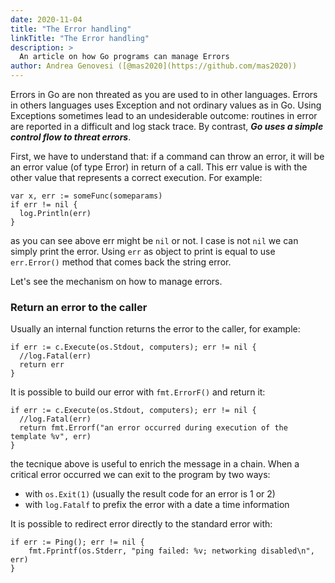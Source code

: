 ```yaml
---
date: 2020-11-04
title: "The Error handling"
linkTitle: "The Error handling"
description: >
  An article on how Go programs can manage Errors
author: Andrea Genovesi ([@mas2020](https://github.com/mas2020))
---
```


Errors in Go are non threated as you are used to in other languages. Errors in others languages uses Exception and not ordinary values as in Go. Using Exceptions sometimes lead to an undesiderable outcome: routines in error are reported in a difficult and log stack trace.
By contrast, ***Go uses a simple control flow to threat errors***.

First, we have to understand that: if a command can throw an error, it will be an error value (of type Error) in return of a call. This err value is with the other value that represents a correct execution. For example:
```golang
var x, err := someFunc(someparams)
if err != nil {
  log.Println(err)
}
```
as you can see above err might be `nil` or not. I case is not `nil` we can simply print the error. Using `err` as object to print is equal to use `err.Error()` method that comes back the string error.

Let's see the mechanism on how to manage errors. 

### Return an error to the caller
Usually an internal function returns the error to the caller, for example:
```golang
if err := c.Execute(os.Stdout, computers); err != nil {
  //log.Fatal(err)
  return err
}
```
It is possible to build our error with `fmt.ErrorF()` and return it:
```golang
if err := c.Execute(os.Stdout, computers); err != nil {
  //log.Fatal(err)
  return fmt.Errorf("an error occurred during execution of the template %v", err)
}
```
the tecnique above is useful to enrich the message in a chain.
When a critical error occurred we can exit to the program by two ways:
- with `os.Exit(1)` (usually the result code for an error is 1 or 2)
- with `log.Fatalf` to prefix the error with a date a time information

It is possible to redirect error directly to the standard error with:
```golang
if err := Ping(); err != nil {
    fmt.Fprintf(os.Stderr, "ping failed: %v; networking disabled\n", err)
}
```
